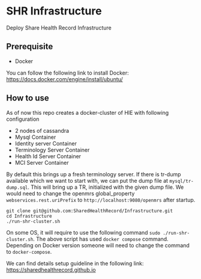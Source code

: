 # SHR Infrastructure
Deploy Share Health Record Infrastructure

## Prerequisite
* Docker

You can follow the following link to install Docker:
https://docs.docker.com/engine/install/ubuntu/

## How to use
As of now this repo creates a docker-cluster of HIE with following configuration
* 2 nodes of cassandra
* Mysql Container
* Identity server Container
* Terminology Server Container
* Health Id Server Container
* MCI Server Container

By default this brings up a fresh terminology server. If there is tr-dump available which we want to start with, we can put the dump file at `mysql/tr-dump.sql`. This will bring up a TR, initialized with the given dump file. We would need to change the openmrs global_property `webservices.rest.uriPrefix` to `http://localhost:9080/openmrs` after startup.


```
git clone git@github.com:SharedHealthRecord/Infrastructure.git
cd Infrastructure
./run-shr-cluster.sh
```
On some OS, it will require to use the following command `sudo ./run-shr-cluster.sh`. The above script has used `docker compose` command. Depending on Docker version someone will need to change the command to `docker-compose`.


We can find details setup guideline in the following link: https://sharedhealthrecord.github.io
